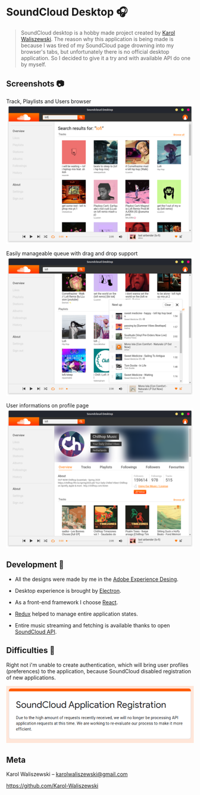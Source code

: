 # SoundCloud Desktop :headphones:
> SoundCloud desktop is a hobby made project created by [Karol Waliszewski](https://github.com/Karol-Waliszewski). The reason why this application is being made is because I was tired of my SoundCloud page drowning into my browser's tabs, but unfortunately there is no official desktop application. So I decided to give it a try and with available API do one by myself.

## Screenshots :camera: 

Track, Playlists and Users browser
![](screenshots/search.png)

Easily manageable queue with drag and drop support
![](screenshots/queue.png)

User informations on profile page
![](screenshots/profile.png)

## Development :wrench:

+ All the designs were made by me in the [Adobe Experience Desing](https://www.adobe.com/products/xd.html).

+ Desktop experience is brought by [Electron](https://www.electronjs.org/).

+ As a front-end framework I choose [React](https://reactjs.org/).

+ [Redux](https://redux.js.org/) helped to manage entire application states.

+ Entire music streaming and fetching is available thanks to open [SoundCloud API](https://developers.soundcloud.com/).

## Difficulties :nut_and_bolt:
Right not i'm unable to create authentication, which will bring user profiles (preferences) to the application, because SoundCloud disabled registration of new applications.

![](screenshots/registration.png)

## Meta

Karol Waliszewski – [karolwaliszewski@gmail.com](mailto:karolwaliszewski@gmail.com)

https://github.com/Karol-Waliszewski
